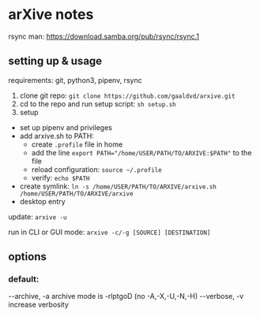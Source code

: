 # arXive notes

rsync man: https://download.samba.org/pub/rsync/rsync.1

## setting up & usage

requirements: git, python3, pipenv, rsync

1. clone git repo: `git clone https://github.com/gaaldvd/arxive.git`
2. cd to the repo and run setup script: `sh setup.sh`
3. setup
  - set up pipenv and privileges
  - add arxive.sh to PATH:
    - create `.profile` file in home
    - add the line `export PATH="/home/USER/PATH/TO/ARXIVE:$PATH"` to the file
    - reload configuration: `source ~/.profile`
    - verify: `echo $PATH`
  - create symlink: `ln -s /home/USER/PATH/TO/ARXIVE/arxive.sh /home/USER/PATH/TO/ARXIVE/arxive`
  - desktop entry

update: `arxive -u`

run in CLI or GUI mode: `arxive -c/-g [SOURCE] [DESTINATION]`

## options

### default:

--archive, -a            archive mode is -rlptgoD (no -A,-X,-U,-N,-H)
--verbose, -v            increase verbosity
